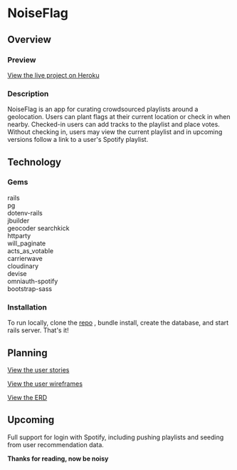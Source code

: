 # NoiseFlag

## Overview

### Preview

[View the live project on Heroku](http://noiseflag.herokuapp.com/)

### Description

NoiseFlag is an app for curating crowdsourced playlists around a geolocation. Users can plant flags at their current location or check in when nearby. Checked-in users can add tracks to the playlist and place votes. Without checking in, users may view the current playlist and in upcoming versions follow a link to a user's Spotify playlist.

## Technology

### Gems

rails  
pg  
dotenv-rails  
jbuilder  
geocoder
searchkick  
httparty  
will_paginate  
acts_as_votable  
carrierwave  
cloudinary   
devise  
omniauth-spotify  
bootstrap-sass  

### Installation

To run locally, clone the [repo](http://github.com/wilkdasilk/noiseflag) , bundle install, create the database, and start rails server. That's it! 

## Planning

[View the user stories](app/assets/images/user-stories.png)

[View the user wireframes](app/assets/images/Wireframes/)

[View the ERD](app/assets/images/ERD.png)

## Upcoming

Full support for login with Spotify, including pushing playlists and seeding from user recommendation data.

**Thanks for reading, now be noisy**
